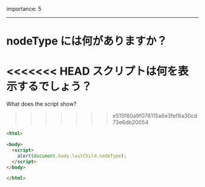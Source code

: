 importance: 5

---

# nodeType には何がありますか？

<<<<<<< HEAD
スクリプトは何を表示するでしょう？
=======
What does the script show?
>>>>>>> e515f80a9f076115a6e3fef8a30cd73e6db20054

```html
<html>

<body>
  <script>
    alert(document.body.lastChild.nodeType);
  </script>
</body>

</html>
```
